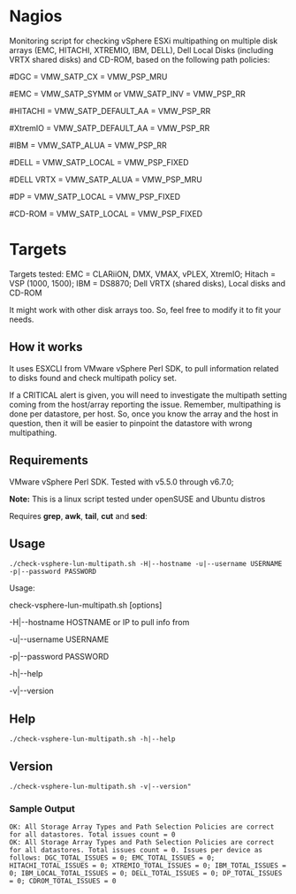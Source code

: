 # Nagios
Monitoring script for checking vSphere ESXi multipathing on multiple disk arrays (EMC, HITACHI, XTREMIO, IBM, DELL), Dell Local Disks (including VRTX shared disks) and CD-ROM, based on the following path policies:

#DGC = VMW_SATP_CX = VMW_PSP_MRU

#EMC = VMW_SATP_SYMM or VMW_SATP_INV = VMW_PSP_RR

#HITACHI = VMW_SATP_DEFAULT_AA = VMW_PSP_RR

#XtremIO = VMW_SATP_DEFAULT_AA = VMW_PSP_RR

#IBM = VMW_SATP_ALUA = VMW_PSP_RR

#DELL = VMW_SATP_LOCAL = VMW_PSP_FIXED

#DELL VRTX = VMW_SATP_ALUA = VMW_PSP_MRU

#DP = VMW_SATP_LOCAL = VMW_PSP_FIXED

#CD-ROM = VMW_SATP_LOCAL = VMW_PSP_FIXED

# Targets
Targets tested: EMC = CLARiiON, DMX, VMAX, vPLEX, XtremIO; Hitach = VSP (1000, 1500); IBM = DS8870; Dell VRTX (shared disks), Local disks and CD-ROM

It might work with other disk arrays too. So, feel free to modify it to fit your needs.

## How it works
It uses ESXCLI from VMware vSphere Perl SDK, to pull information related to disks found and check multipath policy set.

If a CRITICAL alert is given, you will need to investigate the multipath setting coming from the host/array reporting the issue. Remember, multipathing is done per datastore, per host. So, once you know the array and the host in question, then it will be easier to pinpoint the datastore with wrong multipathing.

## Requirements
VMware vSphere Perl SDK. Tested with v5.5.0 through v6.7.0;

**Note:** This is a linux script tested under openSUSE and Ubuntu distros

Requires **grep**, **awk**, **tail**, **cut** and **sed**:

## Usage
    ./check-vsphere-lun-multipath.sh -H|--hostname -u|--username USERNAME -p|--password PASSWORD
    
Usage:

check-vsphere-lun-multipath.sh [options]

-H|--hostname HOSTNAME or IP to pull info from

-u|--username USERNAME

-p|--password PASSWORD

-h|--help

-v|--version

## Help
    ./check-vsphere-lun-multipath.sh -h|--help

## Version
    ./check-vsphere-lun-multipath.sh -v|--version"

### Sample Output
	OK: All Storage Array Types and Path Selection Policies are correct for all datastores. Total issues count = 0
	OK: All Storage Array Types and Path Selection Policies are correct for all datastores. Total issues count = 0. Issues per device as follows: DGC_TOTAL_ISSUES = 0; EMC_TOTAL_ISSUES = 0; HITACHI_TOTAL_ISSUES = 0; XTREMIO_TOTAL_ISSUES = 0; IBM_TOTAL_ISSUES = 0; IBM_LOCAL_TOTAL_ISSUES = 0; DELL_TOTAL_ISSUES = 0; DP_TOTAL_ISSUES = 0; CDROM_TOTAL_ISSUES = 0
